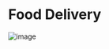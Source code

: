 # Food Delivery

![image](https://drive.google.com/uc?export=view&id=1wLYITmTU5B_54rtqAXC2tVh6EQcKR1zr)
